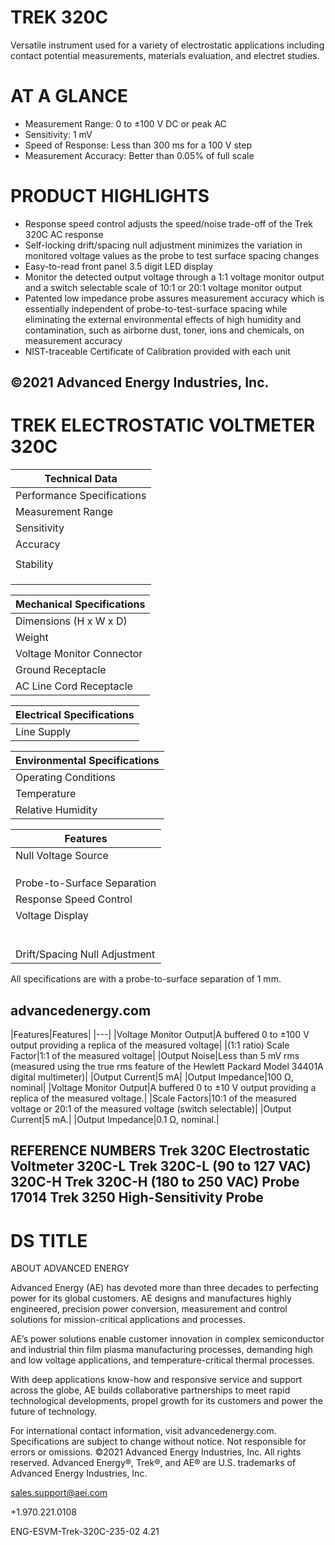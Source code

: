 # TREK 320C

Versatile instrument used for a variety of electrostatic applications including contact potential measurements, materials evaluation, and electret studies.

# AT A GLANCE

- Measurement Range: 0 to ±100 V DC or peak AC
- Sensitivity: 1 mV
- Speed of Response: Less than 300 ms for a 100 V step
- Measurement Accuracy: Better than 0.05% of full scale

# PRODUCT HIGHLIGHTS

- Response speed control adjusts the speed/noise trade-off of the Trek 320C AC response
- Self-locking drift/spacing null adjustment minimizes the variation in monitored voltage values as the probe to test surface spacing changes
- Easy-to-read front panel 3.5 digit LED display
- Monitor the detected output voltage through a 1:1 voltage monitor output and a switch selectable scale of 10:1 or 20:1 voltage monitor output
- Patented low impedance probe assures measurement accuracy which is essentially independent of probe-to-test-surface spacing while eliminating the external environmental effects of high humidity and contamination, such as airborne dust, toner, ions and chemicals, on measurement accuracy
- NIST-traceable Certificate of Calibration provided with each unit

©2021 Advanced Energy Industries, Inc.
---
# TREK ELECTROSTATIC VOLTMETER 320C

|Technical Data|
|---|
|Performance Specifications|
|Measurement Range|0 to ±100 VDC or peak AC|
|Sensitivity|1 mV|
|Accuracy|Voltage Monitor Output - Better than ±0.05% of full scale|
| |Voltage Display - Better than or equal to ±2 counts, referred to the voltage monitor|
|Stability|Drift with Time - Less than 50 ppm/hour, noncumulative|
| |Drift with Temperature|
| |1:1 monitor output - Less than 50 ppm/°C|
| |10:1/20:1 monitor output - Less than 100 ppm/°C|

|Mechanical Specifications|
|---|
|Dimensions (H x W x D)|108 x 223 x 370 mm (4.25 x 8.75 x 14.5 in)|
|Weight|3.6 kg (8 lb)|
|Voltage Monitor Connector|BNC connector|
|Ground Receptacle|Banana jack|
|AC Line Cord Receptacle|Standard three-prong line cord with integral fuse holder|

|Electrical Specifications|
|---|
|Line Supply|Factory set for one of two voltage ranges: 90 to 127 VAC or 180 to 250 VAC, at 48 to 63 Hz (specify when ordering)|

|Environmental Specifications|
|---|
|Operating Conditions|0 to 40°C (32 to 104°F)|
|Temperature|
|Relative Humidity|To 90%, noncondensing|

|Features|
|---|
|Null Voltage Source|A calibrated 10-turn dial representing a 10-volt supply, with switch selectable polarity, used to produce zero volts output when the probe is coupled to a known zero volt surface. Also used to null contact potentials on dissimilar surfaces.|
| |Range - ±10 volts|
| |Accuracy - 1%|
| |Resolution - 20 mV|
|Probe-to-Surface Separation|1 mm (recommended)|
|Response Speed Control|A front panel potentiometer that adjusts the speed/noise tradeoff of the Trek 320C AC response|
|Voltage Display|3½ digit LED display.|
| |Range - Switch selectable for ±10 V or ±100 V full scale|
| |Resolution|
| |10 V Range: 0.01 V|
| |100 V Range: 0.1 V|
| |Zero Offset - ±1 count, referred to the voltage monitor|
| |Sampling Rate - 3 readings per second|
|Drift/Spacing Null Adjustment|This back panel adjustment minimizes the variation in monitored voltage values as the probe-to-test surface spacing changes.|

All specifications are with a probe-to-surface separation of 1 mm.

advancedenergy.com
---
|Features|Features|
|---|
|Voltage Monitor Output|A buffered 0 to ±100 V output providing a replica of the measured voltage|
|(1:1 ratio) Scale Factor|1:1 of the measured voltage|
|Output Noise|Less than 5 mV rms (measured using the true rms feature of the Hewlett Packard Model 34401A digital multimeter)|
|Output Current|5 mA|
|Output Impedance|100 Ω, nominal|
|Voltage Monitor Output|A buffered 0 to ±10 V output providing a replica of the measured voltage.|
|Scale Factors|10:1 of the measured voltage or 20:1 of the measured voltage (switch selectable)|
|Output Current|5 mA.|
|Output Impedance|0.1 Ω, nominal.|

REFERENCE NUMBERS
Trek 320C Electrostatic Voltmeter
320C-L Trek 320C-L (90 to 127 VAC)
320C-H Trek 320C-H (180 to 250 VAC)
Probe
17014 Trek 3250 High-Sensitivity Probe
---
# DS TITLE

ABOUT ADVANCED ENERGY

Advanced Energy (AE) has devoted more than three decades to perfecting power for its global customers. AE designs and manufactures highly engineered, precision power conversion, measurement and control solutions for mission-critical applications and processes.

AE’s power solutions enable customer innovation in complex semiconductor and industrial thin film plasma manufacturing processes, demanding high and low voltage applications, and temperature-critical thermal processes.

With deep applications know-how and responsive service and support across the globe, AE builds collaborative partnerships to meet rapid technological developments, propel growth for its customers and power the future of technology.

For international contact information, visit advancedenergy.com. Specifications are subject to change without notice. Not responsible for errors or omissions. ©2021 Advanced Energy Industries, Inc. All rights reserved. Advanced Energy®, Trek®, and AE® are U.S. trademarks of Advanced Energy Industries, Inc.

sales.support@aei.com

+1.970.221.0108

ENG-ESVM-Trek-320C-235-02 4.21